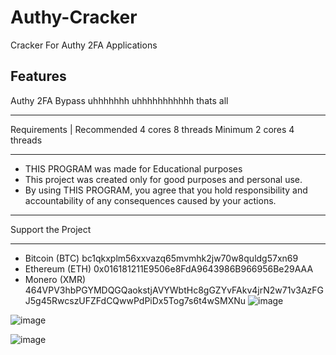 # Authy-Cracker
Cracker For Authy 2FA Applications


Features
------------------
Authy 2FA Bypass
uhhhhhhh
uhhhhhhhhhhh
thats all 


___________________

Requirements 
|
Recommended 4 cores 8 threads
Minimum 2 cores 4 threads 
___________________

- THIS PROGRAM was made for Educational purposes
- This project was created only for good purposes and personal use.
- By using THIS PROGRAM, you agree that you hold responsibility and accountability of any consequences caused by your actions.

____________________

Support the Project
_______________________________________________
* Bitcoin  (BTC) bc1qkxplm56xxvazq65mvmhk2jw70w8quldg57xn69
* Ethereum (ETH) 0x016181211E9506e8FdA9643986B966956Be29AAA
* Monero   (XMR) 464VPV3hbPGYMDQGQaokstjAVYWbtHc8gGZYvFAkv4jrN2w71v3AzFGJ5g45RwcszUFZFdCQwwPdPiDx5Tog7s6t4wSMXNu
![image](https://github.com/Venoylx/Authy-Cracker/assets/131572778/2fe757f1-7e2a-4bf3-b0b6-e01bdae74b25)

![image](https://github.com/Venoylx/Authy-Cracker/assets/131572778/bd516602-8b17-4ae0-91fd-aff8cd4689ce)

![image](https://github.com/Venoylx/Authy-Cracker/assets/131572778/37dedd11-6d24-4c59-9293-27ebec6af548)
